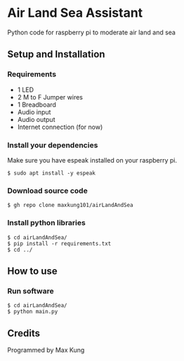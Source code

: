 # Air Land Sea Assistant
Python code for raspberry pi to moderate air land and sea

## Setup and Installation
### Requirements
* 1 LED
* 2 M to F Jumper wires
* 1 Breadboard
* Audio input
* Audio output
* Internet connection (for now)

### Install your dependencies
Make sure you have espeak installed on your raspberry pi.
```
$ sudo apt install -y espeak
```

### Download source code
```
$ gh repo clone maxkung101/airLandAndSea
```

### Install python libraries
```
$ cd airLandAndSea/
$ pip install -r requirements.txt
$ cd ../
```

## How to use
### Run software
```
$ cd airLandAndSea/
$ python main.py
```

## Credits
Programmed by Max Kung